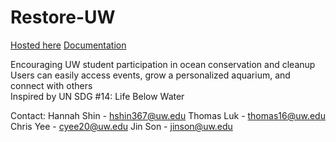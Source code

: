 # Restore-UW

[Hosted here](https://restore-uw.web.app)
[Documentation](https://docs.google.com/document/d/10ZF4BST6sXbnYbYKoDWg8b1wdk5Ui5AaLQpkGEkenKg/edit#heading=h.u80sqb4mqh5v)

Encouraging UW student participation in ocean conservation and cleanup  
Users can easily access events, grow a personalized aquarium, and connect with others  
Inspired by UN SDG #14: Life Below Water

Contact: 
Hannah Shin - hshin367@uw.edu
Thomas Luk - thomas16@uw.edu
Chris Yee - cyee20@uw.edu
Jin Son - jinson@uw.edu
